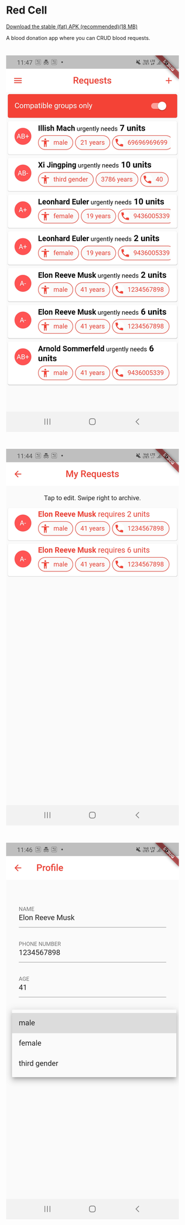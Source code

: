 # Red Cell
[Download the stable (fat) APK (recommended)(18 MB)](https://drive.google.com/file/d/1nbFRpTYZ92_lqN8RhA1IKN0hP-tk8J8J/view?usp=sharing)

A blood donation app where you can CRUD blood requests. 
# ![Feed](screenshots/requests.jpg)
# ![create](screenshots/make_request.jpg)
# ![delete](screenshots/profile.jpg) 
